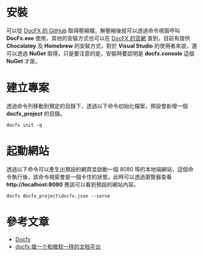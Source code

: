 # 安裝

可以從 [DocFX 的 GitHub][docfxRelease] 取得壓縮檔，解壓縮後就可以透過命令視窗呼叫 **DocFx.exe** 使用，其他的安裝方式也可以在 [DocFX 的官網][docfxDoc] 查到，目前有提供 **Chocolatey** 及 **Homebrew** 的安裝方式，對於 **Visual Studio** 的使用者來說，還可以透過 **NuGet** 取得，只是要注意的是，安裝時要認明是 **docfx.console** 這個 **NuGet** 才是。

# 建立專案
透過命令列移動到預定的目錄下，透過以下命令初始化檔案，預設會新增一個 **docfx_project** 的目錄。

    docfx init -q

# 起動網站
透過以下命令可以產生出預設的網頁並啟動一個 8080 埠的本地端網站，這個命令執行後，該命令視窗會是一個卡住的狀態，此時可以透過瀏覽器查看 **http://localhost:8080** 應該可以看到預設的網站內容。

    docfx docfx_project\docfx.json --serve

# 參考文章
* [Docfx](https://dotnet.github.io/docfx/tutorial/docfx_getting_started.html)
* [docfx 做一个和微软一样的文档平台](https://blog.lindexi.com/post/docfx-%E5%81%9A%E4%B8%80%E4%B8%AA%E5%92%8C%E5%BE%AE%E8%BD%AF%E4%B8%80%E6%A0%B7%E7%9A%84%E6%96%87%E6%A1%A3%E5%B9%B3%E5%8F%B0.html)



[docfxRelease]:https://github.com/dotnet/docfx/releases
[docfxDoc]:https://dotnet.github.io/docfx/tutorial/docfx_getting_started.html